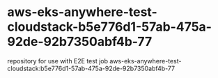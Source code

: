 # aws-eks-anywhere-test-cloudstack-b5e776d1-57ab-475a-92de-92b7350abf4b-77
repository for use with E2E test job aws-eks-anywhere-test-cloudstack:b5e776d1-57ab-475a-92de-92b7350abf4b-77
